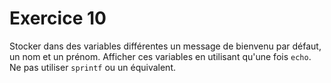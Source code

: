 # Exercice 10

Stocker dans des variables différentes un message de bienvenu par défaut, un nom et un prénom. Afficher ces variables en utilisant qu'une fois `echo`. Ne pas utiliser `sprintf` ou un équivalent.
